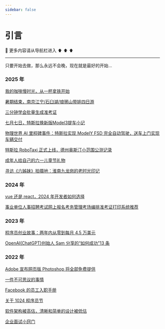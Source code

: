 ```yaml
---
sidebar: false
---
```


# 引言

🔔 更多内容请从导航栏进入 ⬆️ ⬆️ ⬆️

---

只要开始去做，那么永远不会晚，现在就是最好的开始...

### 2025 年

[我的咖啡慢时光，从一杯拿铁开始](2025/拿铁咖啡的处女作.md) 

[暑期结束，南京江宁/石臼湖/琅琊山带娃四日游](2025/2025shuqilvyou.md) 

[三分钟学会批量生成准考证](2025/三分钟学会批量生成准考证.md) 

[七月七日，特斯拉换新版Model3提车小记](2025/model3new.md) 

[物理世界 AI 里程碑事件：特斯拉实现 ModelY FSD 完全自动驾驶，送车上门实现车辆交付](2025/tesla-fsd-250627.md)

[特斯拉 RoboTaxi 正式上线，德州奥斯汀小范围公测记录](2025/robotaxi.md)

[成年人给自己的六一儿童节礼物](2025/成年人给自己的六一儿童节礼物.md)

[寻访《六姊妹》拍摄地：淮南九龙岗的老时光印记](2025/huainanjiulonggang.md)

### 2024 年

[vue 还是 react，2024 年开发者如何选择](2024/vue还是react，2024年开发者如何选择.md)

[事业单位人事招聘考试网上报名考务管理考场编排准考证打印系统推荐](2024/人事考试网上报名系统.md)

### 2023 年

[程序员创业故事：两年内从零到每月 4.5 万美元](2023/程序员创业故事两年内从零到每月4.5万美元.md)

[OpenAI(ChatGPT)创始人 Sam 分享的“如何成功”13 条](<2023/OpenAI(ChatGPT)创始人Sam分享的“如何成功”13条.md>)

### 2022 年

[Adobe 宣布网页版 Photoshop 将全部免费提供](2022/Adobe宣布网页版Photoshop将全部免费提供.md)

[一件不可思议的事情](2022/一件不可思议的事情.md)

[Facebook 的员工入职手册](2022/Facebook%20的员工入职手册.md)

[关于 1024 程序员节](2022/关于1024程序员节.md)

[软件架构被高估，清晰和简单的设计被低估](2022/软件架构被高估，清晰和简单的设计被低估.md)

[企业面试小窍门](2022/企业面试小窍门.md)
